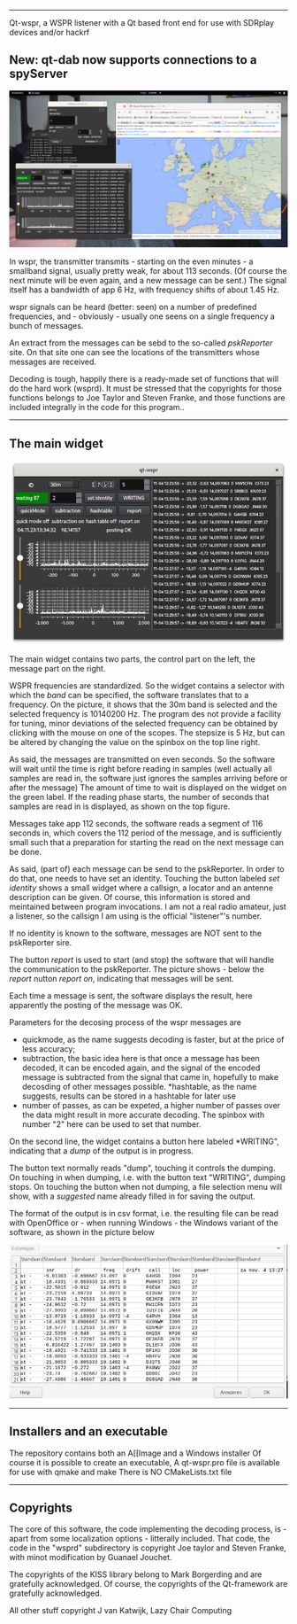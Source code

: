 

-----------------------------------------------------------------------------
Qt-wspr, a WSPR listener with a Qt based front end for use
with SDRplay devices and/or hackrf

New: qt-dab now supports connections to a spyServer
-----------------------------------------------------------------------------

![overview](/qt-wspr-screen.png?raw=true)

In wspr, the transmitter transmits - starting on the even minutes -
a smallband signal, usually pretty weak, for about 113 seconds.
(Of course the next minute will be even again, and a new message can
be sent.)
The signal itself has a bandwidth of app 6 Hz, with frequency shifts of
about 1.45 Hz.

wspr signals can be heard (better: seen) on a number of predefined
frequencies, and - obviously - usually one seens on a single frequency
a bunch of messages.

An extract from the messages can be sebd to the so-called *pskReporter*
site. On that site one can see the locations of the transmitters whose messages
are received.

Decoding is tough, happily there is a ready-made set of functions that
will do the hard work (wsprd). It must be stressed that the
copyrights for those functions belongs to Joe Taylor and Steven Franke,
and those functions are included integrally in the code for this program..


-----------------------------------------------------------------------
The main widget
----------------------------------------------------------------------

![overview](/main-widget.png?raw=true)

The main widget contains two parts, the control part on the left,
the message part on the right.

WSPR frequencies are standardized. So the widget contains a selector
with which the *band* can be specified, the software translates that to
a frequency.
On the picture, it shows that the 30m band is selected and the selected
frequency is 10140200 Hz. The program des not provide a facility for
tuning, minor deviations of the selected frequency can be obtained
by clicking with the mouse on one of the scopes. The stepsize is 5 Hz,
but can be altered by changing the value on the spinbox on the top line
right.

As said, the messages are transmitted on even seconds. So the software
will wait until the time is right before reading in samples (well actually
all samples are read in, the software just ignores the samples arriving
before or after the message)
The amount of time to wait is displayed on the widget on the green
label.
If the reading phase starts, the number of seconds that samples are read in
is displayed, as shown on the top figure.

Messages take app 112 seconds, the software reads a segment of 116 seconds
in, which covers the 112 period of the message, and is sufficiently small
such that a preparation for starting the read on the next message can be
done.

As said, (part of) each message can be send to the pskReporter. In
order to do that, one needs to have set an identity.
Touching the button labeled *set identity* shows a small widget where
a callsign, a locator and an antenne description can be given.
Of course, this information is stored and meintained between
program invocations.
I am not a real radio amateur, just a listener, so the callsign I am
using is the official "listener"'s number.

If no identity is known to the software, messages are NOT sent to the
pskReporter sire.

The button *report* is used to start (and stop) the software that will
handle the communication to the pskReporter. The picture shows - below
the *report* nutton *report on*, indicating that messages will be sent.

Each time a message is sent, the software displays the result, here apparently
the posting of the message was OK.

Parameters for the decosing process of the wspr messages are

 * quickmode, as the name suggests decoding is faster, but at the price of less accuracy;
 * subtraction, the basic idea here is that once a message has been decoded, it can be encoded again, and the signal of the encoded message is subtracted from
the signal that came in, hopefully to make decosding of other messages possible.
 *hashtable, as the name suggests, results can be stored in a hashtable for
later use
 * number of passes, as can be expeted, a higher number of passes over the
data might result in more accurate decoding. The spinbox with number "2"
here can be used to set that number.

On the second line, the widget contains a button here labeled *WRITING",
indicating that a *dump* of the output is in progress.

The button text normally reads "dump", touching it controls the dumping.
On touching in when dumping, i.e. with the button text "WRITING", dumping
stops. On touching the button when not dumping, a file selection menu
will show, with a *suggested* name already filled in for saving the
output.

The format of the output is in csv format, i.e. the resulting file can be
read with OpenOffice or - when running Windows - the Windows variant
of the software, as shown in the picture below

![overview](/results.png?raw=true)

------------------------------------------------------------------------
Installers and an executable
-------------------------------------------------------------------------

The repository contains both an A[[Image and a Windows installer
Of course it is possible to create an executable,
A qt-wspr.pro file is available for use with qmake and make
There is NO CMakeLists.txt file

-------------------------------------------------------------------------
Copyrights
--------------------------------------------------------------------------

The core of this software, the code implementing the decoding process,
is - apart from some localization options - litterally included.
That code, the code in the "wsprd" subdirectory is copyright
Joe taylor and Steven Franke, with minot modification by Guanael Jouchet.

The copyrights of the KISS library belong to Mark Borgerding and
are gratefully acknowledged.
Of course, the copyrights of the Qt-framework are gratefully acknowledged.

All other stuff copyright J van Katwijk, Lazy Chair Computing

